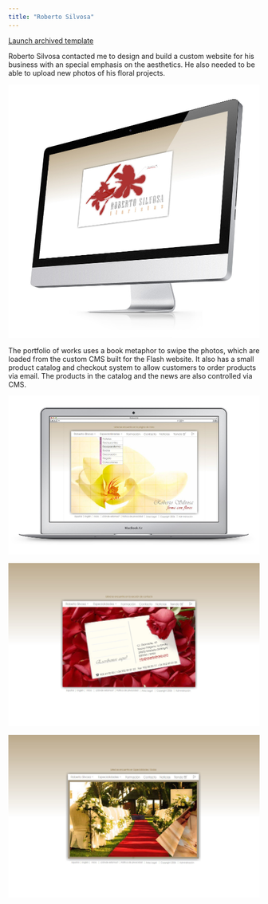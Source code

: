 ```yaml
---
title: "Roberto Silvosa"
---
```


<p class="work-links">
<a class="btn icon icon-external" href="http://work.joanmira.com/webs/robertosilvosa/" target="_blank">Launch archived template</a></p>

Roberto Silvosa contacted me to design and build a custom website for his business with an special emphasis on the aesthetics. He also needed to be able to upload new photos of his floral projects.

![](./images/1.jpg)

The portfolio of works uses a book metaphor to swipe the photos, which are loaded from the custom CMS built for the Flash website. It also has a small product catalog and checkout system to allow customers to order products via email. The products in the catalog and the news are also controlled via CMS.

![](./images/2.jpg)

![](./images/3.jpg)

![](./images/4.jpg)
